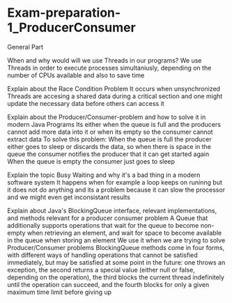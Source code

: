 # Exam-preparation-1_ProducerConsumer
General Part

When and why would will we use Threads in our programs?
We use Threads in order to execute processes simultaniusly, depending on the number of CPUs available and also to save time

Explain about the Race Condition Problem
It occurs when unsynchronized Threads are accesing a shared data during a critical section and one might update the necessary data before
others can access it

Explain about the Producer/Consumer-problem and how to solve it in modern Java Programs
Its either when the queue is full and the producers cannot add more data into it or when its empty so the consumer cannot extract data
To solve this problem:
When the queue is full the producer either goes to sleep or discards the data, so when there is space in the queue the consumer notifies
the producer that it can get started again
When the queue is empty the consumer just goes to sleep

Explain the topic Busy Waiting and why it's a bad thing in a modern software system
It happens when for example a loop keeps on runinng but it does not do anything and its a problem because it can slow the processor and
we might even get inconsistant results

Explain about Java's BlockingQueue interface, relevant implementations, and methods relevant for a
producer consumer problem
A Queue that additionally supports operations that wait for the queue to become non-empty 
when retrieving an element, and wait for space to become available in the queue when storing an element
We use it when we are trying to solve Producer/Consumer problems
BlockingQueue methods come in four forms, with different ways of handling operations that cannot be satisfied immediately, 
but may be satisfied at some point in the future: one throws an exception, 
the second returns a special value (either null or false, depending on the operation), 
the third blocks the current thread indefinitely until the operation can succeed, 
and the fourth blocks for only a given maximum time limit before giving up
